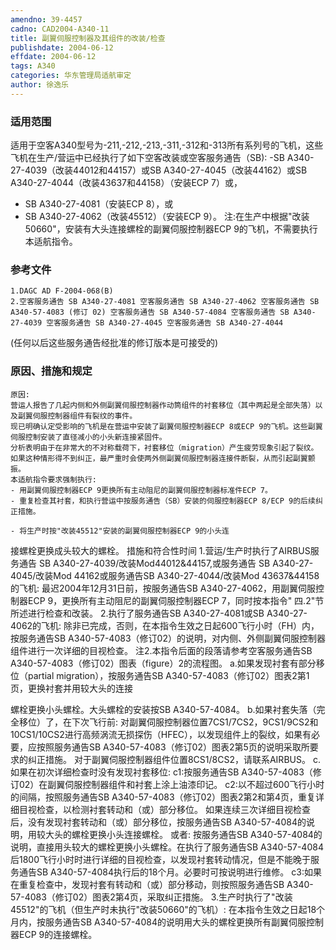 ```yaml
---
amendno: 39-4457
cadno: CAD2004-A340-11
title: 副翼伺服控制器及其组件的改装/检查
publishdate: 2004-06-12
effdate: 2004-06-12
tags: A340
categories: 华东管理局适航审定
author: 徐逸乐
---
```


### 适用范围 
适用于空客A340型号为-211,-212,-213,-311,-312和-313所有系列号的飞机，这些飞机在生产/营运中已经执行了如下空客改装或空客服务通告（SB):
-SB A340-27-4039（改装44012和44157）或SB A340-27-4045（改装44162）或SB A340-27-4044（改装43637和44158）（安装ECP 7）或，
- SB A340-27-4081（安装ECP 8），或
- SB A340-27-4062（改装45512）（安装ECP 9）。
注:在生产中根据"改装50660"，安装有大头连接螺栓的副翼伺服控制器ECP 9的飞机，不需要执行本适航指令。

### 参考文件
    1.DAGC AD F-2004-068(B) 
    2.空客服务通告 SB A340-27-4081 空客服务通告 SB A340-27-4062 空客服务通告 SB A340-57-4083 (修订 02) 空客服务通告 SB A340-57-4084 空客服务通告 SB A340-27-4039 空客服务通告 SB A340-27-4045 空客服务通告 SB A340-27-4044 
       
(任何以后这些服务通告经批准的修订版本是可接受的) 

### 原因、措施和规定 
    原因:    
    营运人报告了几起内侧和外侧副翼伺服控制器作动筒组件的衬套移位（其中两起是全部失落）以及副翼伺服控制器组件有裂纹的事件。
    现已明确认定受影响的飞机是在营运中安装了副翼伺服控制器ECP 8或ECP 9的飞机。这些副翼伺服控制安装了直径减小的小头新连接紧固件。 
    分析表明由于在非常大的不对称载荷下，衬套移位（migration）产生疲劳现象引起了裂纹。 
    如果这种情形得不到纠正，最严重时会使两外侧副翼伺服控制器连接件断裂，从而引起副翼颤振。 
    本适航指令要求强制执行: 
    - 用副翼伺服控制器ECP 9更换所有主动阻尼的副翼伺服控制器标准件ECP 7。 
    - 重复检查其衬套，和执行营运中按服务通告（SB）安装的伺服控制器ECP 8/ECP 9的后续纠正措施。 

    - 将生产时按"改装45512"安装的副翼伺服控制器ECP 9的小头连
接螺栓更换成头较大的螺栓。     措施和符合性时间 
    1.营运/生产时执行了AIRBUS服务通告 SB A340-27-4039/改装Mod44012&44157,或服务通告 SB A340-27-4045/改装Mod 44162或服务通告SB A340-27-4044/改装Mod 43637&44158的飞机: 
    最迟2004年12月31日前，按服务通告SB A340-27-4062，用副翼伺服控制器ECP 9，更换所有主动阻尼的副翼伺服控制器ECP 7，同时按本指令"
四.2"节所述进行检查和改装。 
    2.执行了服务通告SB A340-27-4081或SB A340-27-4062的飞机: 
    除非已完成，否则，在本指令生效之日起600飞行小时（FH）内，按服务通告SB A340-57-4083（修订02）的说明，对内侧、外侧副翼伺服控制器组件进行一次详细的目视检查。 
    注2.本指令后面的段落请参考空客服务通告SB A340-57-4083（修订02）图表（figure）2的流程图。 
    a.如果发现衬套有部分移位（partial migration），按服务通告SB A340-57-4083（修订02）图表2第1页，更换衬套并用较大头的连接
       
螺栓更换小头螺栓。大头螺栓的安装按SB A340-57-4084。 
    b.如果衬套失落（完全移位）了，在下次飞行前: 
      对副翼伺服控制器位置7CS1/7CS2，9CS1/9CS2和10CS1/10CS2进行高频涡流无损探伤（HFEC），以发现组件上的裂纹，如果有必要，应按照服务通告SB A340-57-4083（修订02）图表2第5页的说明采取所要求的纠正措施。 
      对于副翼伺服控制器组件位置8CS1/8CS2，请联系AIRBUS。 
    c.如果在初次详细检查时没有发现衬套移位: c1:按服务通告SB A340-57-4083（修订02）在副翼伺服控制器组件和衬套上涂上油漆印记。 
    c2:以不超过600飞行小时的间隔，按照服务通告SB A340-57-4083（修订02）图表2第2和第4页，重复详细目视检查，以检测衬套转动和（或）部分移位。 
    如果连续三次详细目视检查后，没有发现衬套转动和（或）部分移位，按服务通告SB A340-57-4084的说明，用较大头的螺栓更换小头连接螺栓。 
    或者:
    按服务通告SB A340-57-4084的说明，直接用头较大的螺栓更换小头螺栓。在执行了服务通告SB A340-57-4084后1800飞行小时时进行详细的目视检查，以发现衬套转动情况，但是不能晚于服务通告SB A340-57-4084执行后的18个月。必要时可按说明进行维修。 
    c3:如果在重复检查中，发现衬套有转动和（或）部分移动，则按照服务通告SB A340-57-4083（修订02）图表2第4页，采取纠正措施。
    3.生产时执行了"改装45512"的飞机（但生产时未执行"改装50660"的飞机）: 
    在本指令生效之日起18个月内，按服务通告SB A340-57-4084的说明用大头的螺栓更换所有副翼伺服控制器ECP 9的连接螺栓。
